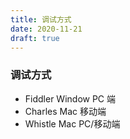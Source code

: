 ```yaml
---
title: 调试方式
date: 2020-11-21
draft: true
---
```


### 调试方式

- Fiddler Window PC 端
- Charles Mac 移动端
- Whistle Mac PC/移动端
